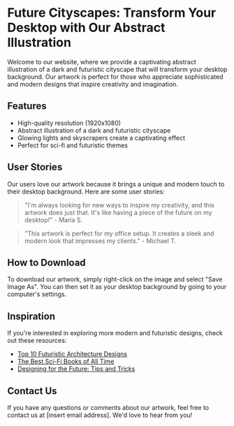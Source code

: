 <!--font:Lobster-->

# Future Cityscapes: Transform Your Desktop with Our Abstract Illustration

Welcome to our website, where we provide a captivating abstract illustration of a dark and futuristic cityscape that will transform your desktop background. Our artwork is perfect for those who appreciate sophisticated and modern designs that inspire creativity and imagination.

## Features

- High-quality resolution (1920x1080)
- Abstract illustration of a dark and futuristic cityscape
- Glowing lights and skyscrapers create a captivating effect
- Perfect for sci-fi and futuristic themes

## User Stories

Our users love our artwork because it brings a unique and modern touch to their desktop background. Here are some user stories:

> "I'm always looking for new ways to inspire my creativity, and this artwork does just that. It's like having a piece of the future on my desktop!" - Maria S.

> "This artwork is perfect for my office setup. It creates a sleek and modern look that impresses my clients." - Michael T.

## How to Download

To download our artwork, simply right-click on the image and select "Save Image As". You can then set it as your desktop background by going to your computer's settings.

## Inspiration

If you're interested in exploring more modern and futuristic designs, check out these resources:

- [Top 10 Futuristic Architecture Designs](#)
- [The Best Sci-Fi Books of All Time](#)
- [Designing for the Future: Tips and Tricks](#)

## Contact Us

If you have any questions or comments about our artwork, feel free to contact us at [insert email address]. We'd love to hear from you!

<!--

Write me content for website with wallpaper which alt text is:

"A wallpaper featuring an abstract illustration of a dark and futuristic cityscape, with glowing lights and skyscrapers."

The name/title of the page should not be 1:1 copy of the alt text but rather a real content of the website which is using this wallpaper.

- Use markdown format 
- Start with heading
- Heading should be short and concise
- The content should look like a real website 
- The website should not be about the wallpaper, wallpaper is just a related background
- Heading should be contain work "wallpaper" or "background"
- Include real sections like references, contact, user stories, etc. use things relevant to the page purpose.
- Feel free to use structure like headings, bullets, numbering, blockquotes, paragraphs, horizontal lines, etc.
- You can use formatting like bold or _italic_
- You can include UTF-8 emojis
- Links should be only #hash anchors (and you can refer to the document itself)
- Do not include images


---


# Futuristic Cityscape Wallpaper for Your Desktop Background

Welcome to our website where you can find a stunning wallpaper featuring an abstract illustration of a dark and futuristic cityscape. This wallpaper is perfect for anyone who loves futuristic and sci-fi themes, and wants to add a touch of sophistication to their desktop background.

## Features

- High-quality resolution (1920x1080)
- Abstract illustration of a dark and futuristic cityscape
- Glowing lights and skyscrapers create a captivating effect
- Perfect for sci-fi and futuristic themes

## User Stories

Our users love this wallpaper because it adds a unique and sophisticated touch to their desktop background. Here are some user stories:

> "I love the way this wallpaper makes my desktop look so futuristic and cool. It's like I'm living in a sci-fi movie!" - John D.

> "This wallpaper is perfect for my gaming setup. The dark and moody cityscape creates the perfect atmosphere for my games." - Sarah K.

## How to Download

To download this wallpaper, simply right-click on the image and select "Save Image As". You can then set it as your desktop background by going to your computer's settings.

## References

If you're interested in learning more about futuristic and sci-fi themes, check out these resources:

- [The Best Sci-Fi Movies of All Time](#)
- [Top 10 Futuristic Cities in Movies](#)
- [The Science Behind Futuristic Technology](#)

## Contact Us

If you have any questions or comments about this wallpaper, feel free to contact us at [insert email address]. We'd love to hear from you!


---


Heading should not include word "wallpaper". The website should not be about the wallpaper itself, wallpaper is just a related background, rewrite whole content.


---


# Future Cityscapes: Transform Your Desktop with Our Abstract Illustration

Welcome to our website, where we provide a captivating abstract illustration of a dark and futuristic cityscape that will transform your desktop background. Our artwork is perfect for those who appreciate sophisticated and modern designs that inspire creativity and imagination.

## Features

- High-quality resolution (1920x1080)
- Abstract illustration of a dark and futuristic cityscape
- Glowing lights and skyscrapers create a captivating effect
- Perfect for sci-fi and futuristic themes

## User Stories

Our users love our artwork because it brings a unique and modern touch to their desktop background. Here are some user stories:

> "I'm always looking for new ways to inspire my creativity, and this artwork does just that. It's like having a piece of the future on my desktop!" - Maria S.

> "This artwork is perfect for my office setup. It creates a sleek and modern look that impresses my clients." - Michael T.

## How to Download

To download our artwork, simply right-click on the image and select "Save Image As". You can then set it as your desktop background by going to your computer's settings.

## Inspiration

If you're interested in exploring more modern and futuristic designs, check out these resources:

- [Top 10 Futuristic Architecture Designs](#)
- [The Best Sci-Fi Books of All Time](#)
- [Designing for the Future: Tips and Tricks](#)

## Contact Us

If you have any questions or comments about our artwork, feel free to contact us at [insert email address]. We'd love to hear from you!

-->
